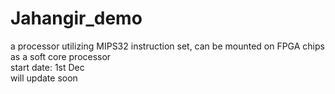 # Jahangir_demo
a processor utilizing MIPS32 instruction set, can be mounted on FPGA chips as a soft core processor  
start date: 1st Dec  
will update soon
